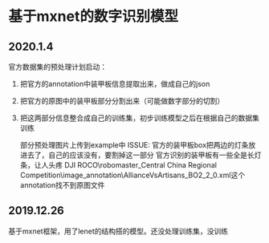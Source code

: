 # 基于mxnet的数字识别模型


## 2020.1.4
官方数据集的预处理计划启动：
1. 把官方的annotation中装甲板信息提取出来，做成自己的json
2. 把官方的原图中的装甲板部分分割出来（可能做数字部分的切割）
3. 把这两部分信息整合成自己的训练集，初步训练模型之后在根据自己的数据集训练
   
   部分预处理图片上传到example中
   ISSUE:
   官方的装甲板box把两边的灯条放进去了，自己的应该没有，要割掉这一部分
   官方识别的装甲板有一些全是长灯条，让人头疼
   DJI ROCO\robomaster_Central China Regional Competition\image_annotation\AllianceVsArtisans_BO2_2_0.xml这个annotation找不到原图文件

## 2019.12.26
基于mxnet框架，用了lenet的结构搭的模型。还没处理训练集，没训练
